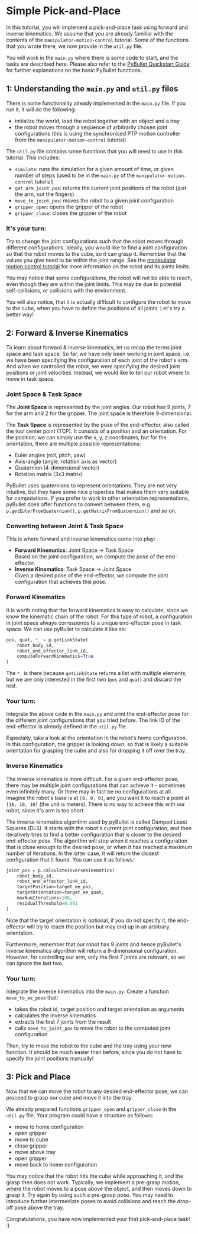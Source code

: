 # Simple Pick-and-Place

In this tutorial, you will implement a pick-and-place task using forward and inverse kinematics.
We assume that you are already familiar with the contents of the `manipulator-motion-control` tutorial.
Some of the functions that you wrote there, we now provide in the `util.py` file.

You will work in the `main.py` where there is some code to start, and the tasks are described here.
Please also refer to the [PyBullet Quickstart Guide](https://docs.google.com/document/d/10sXEhzFRSnvFcl3XxNGhnD4N2SedqwdAvK3dsihxVUA/)
for further explanations on the basic PyBullet functions.

## 1: Understanding the `main.py` and `util.py` files

There is some functionality already implemented in the `main.py` file.
If you run it, it will do the following:
- initialize the world, load the robot together with an object and a tray
- the robot moves through a sequence of arbitrarily chosen joint configurations (this is using the synchronised PTP motion controller from the `manipulator-motion-control` tutorial)

The `util.py` file contains some functions that you will need to use in this tutorial.
This includes:
- `simulate`: runs the simulation for a given amount of time, or given number of steps (used to be in the `main.py` of the `manipulator-motion-control` tutorial)
- `get_arm_joint_pos`: returns the current joint positions of the robot (just the arm, not the fingers)
- `move_to_joint_pos`: moves the robot to a given joint configuration
- `gripper_open`: opens the gripper of the robot
- `gripper_close`: closes the gripper of the robot


### It's your turn:

Try to change the joint configurations such that the robot moves through different configurations.
Ideally, you would like to find a joint configuration so that the robot moves to the cube, so it can grasp it.
Remember that the values you give need to be within the joint range.
See the [manipulator motion control tutorial](../manipulator-motion-control/README.md) for more information on the robot and its joints limits.

You may notice that some configurations, the robot will not be able to reach, even though they are within the joint limits.
This may be due to potential self-collisions, or collisions with the environment.

You will also notice, that it is actually difficult to configure the robot to move to the cube, when you have to define the positions of all joints. Let's try a better way!

## 2: Forward & Inverse Kinematics

To learn about forward & inverse kinematics, let us recap the terms joint space and task space.
So far, we have only been working in joint space, i.e. we have been specifying the configuration of each joint of the robot's arm.
And when we controlled the robot, we were specifying the desired joint positions or joint velocities.
Instead, we would like to tell our robot where to move in task space.

### Joint Space & Task Space

The **Joint Space** is represented by the joint angles.
Our robot has 9 joints, 7 for the arm and 2 for the gripper.
The joint space is therefore 9-dimensional.

The **Task Space** is represented by the pose of the end-effector, also called the tool center point (TCP).
It consists of a position and an orientation.
For the position, we can simply use the x, y, z coordinates, but for the orientation, there are multiple possible representations:
- Euler angles (roll, pitch, yaw)
- Axis-angle (angle, rotation axis as vector)
- Quaternion (4-dimensional vector)
- Rotation matrix (3x3 matrix)

PyBullet uses quaternions to represent orientations.
They are not very intuitive, but they have some nice properties that makes them very suitable for computations.
If you prefer to work in other orientation representations, pyBullet does offer functions to convert between them, e.g. `p.getEulerFromQuaternion()`, `p.getMatrixFromQuaternion()` and so on.

### Converting between Joint & Task Space

This is where forward and inverse kinematics come into play:

- **Forward Kinematics**: Joint Space -> Task Space\
  Based on the joint configuration, we compute the pose of the end-effector.
- **Inverse Kinematics**: Task Space -> Joint Space\
  Given a desired pose of the end-effector, we compute the joint configuration that achieves this pose.

### Forward Kinematics

It is worth noting that the forward kinematics is easy to calculate, since we know the kinematic chain of the robot.
For this type of robot, a configuration in joint space always corresponds to a unique end-effector pose in task space.
We can use pyBullet to calculate it like so:

```python
pos, quat, *_ = p.getLinkState(
    robot_body_id,
    robot_end_effector_link_id,
    computeForwardKinematics=True
)
```
The `*_` is there because `getLinkState` returns a list with multiple elements, but we are only interested in the first two (`pos` and `quat`) and discard the rest.

### Your turn:

Integrate the above code in the `main.py` and print the end-effector pose for the different joint configurations that you tried before.
The link ID of the end-effector is already defined in the `util.py` file.

Especially, take a look at the orientation in the robot's home configuration.
In this configuration, the gripper is looking down, so that is likely a suitable orientation for grasping the cube and also for dropping it off over the tray.


### Inverse Kinematics

The inverse kinematics is more difficult.
For a given end-effector pose, there may be multiple joint configurations that can achieve it - sometimes even infinitely many.
Or there may in fact be no configurations at all.
Imagine the robot's base is at `[0, 0, 0]`, and you want it to reach a point at `[10, 10, 10]` (the unit is meters).
There is no way to achieve this with our robot, since it's arm is too short.

The inverse kinematics algorithm used by pyBullet is called Damped Least Squares (DLS).
It starts with the robot's current joint configuration, and then iteratively tries to find a better configuration that is closer to the desired end-effector pose.
The algorithm will stop when it reaches a configuration that is close enough to the desired pose, or when it has reached a maximum number of iterations.
In the latter case, it will return the closest configuration that it found.
You can use it as follows:

```python
joint_pos = p.calculateInverseKinematics(
    robot_body_id,
    robot_end_effector_link_id,
    targetPosition=target_ee_pos,
    targetOrientation=target_ee_quat,
    maxNumIterations=100,
    residualThreshold=0.001
)
```

Note that the target orientation is optional, if you do not specify it, the end-effector will try to reach the position but may end up in an arbitrary orientation.

Furthermore, remember that our robot has 9 joints and hence pyBullet's inverse kinematics algorithm will return a 9-dimensional configuration.
However, for controlling our arm, only the first 7 joints are relevant, so we can ignore the last two.

### Your turn:

Integrate the inverse kinematics into the `main.py`. 
Create a function `move_to_ee_pose` that:
- takes the robot id, target position and target orientation as arguments
- calculates the inverse kinematics
- extracts the first 7 joints from the result
- calls `move_to_joint_pos` to move the robot to the computed joint configuration

Then, try to move the robot to the cube and the tray using your new function.
It should be much easier than before, since you do not have to specify the joint positions manually!

## 3: Pick and Place

Now that we can move the robot to any desired end-effector pose, we can proceed to grasp our cube and move it into the tray.

We already prepared functions `gripper_open` and `gripper_close` in the `util.py` file.
Your program could have a structure as follows:
- move to home configuration
- open gripper
- move to cube
- close gripper
- move above tray
- open gripper
- move back to home configuration

You may notice that the robot hits the cube while approaching it, and the grasp then does not work.
Typically, we implement a pre-grasp motion, where the robot moves to a pose above the object, and then moves down to grasp it.
Try again by using such a pre-grasp pose.
You may need to introduce further intermediate poses to avoid collisions and reach the drop-off pose above the tray.

Congratulations, you have now implemented your first pick-and-place task! :)
